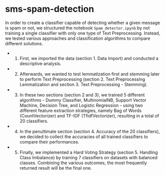 # sms-spam-detection

In order to create a classifier capable of detecting whether a given message is spam or not, we structured the notebook `Spam_detector.ipynb` by not training a single classifier with only one type of Text Preprocessing. Instead, we tested various approaches and classification algorithms to compare different solutions.

- 1. First, we imported the data (section 1. Data Import) and conducted a descriptive analysis.

- 2. Afterwards, we wanted to test lemmatization first and stemming later to perform Text Preprocessing (section 2. Text Preprocessing Lemmatization and section 3. Text Preprocessing - Stemming).

- 3. In these two sections (section 2 and 3), we trained 5 different algorithms - Dummy Classifier, MultinomialNB, Support Vector Machine, Decision Tree, and Logistic Regression - using two different feature extraction strategies, namely Bag of Words (CountVectorizer) and TF-IDF (TfidfVectorizer), resulting in a total of 20 classifiers.

- 4. In the penultimate section (section 4. Accuracy of the 20 classifiers), we decided to collect the accuracies of all trained classifiers to compare their performances.

- 5. Finally, we implemented a Hard Voting Strategy (section 5. Handling Class Imbalance) by training 7 classifiers on datasets with balanced classes. Combining the various outcomes, the most frequently returned result will be the final one.
